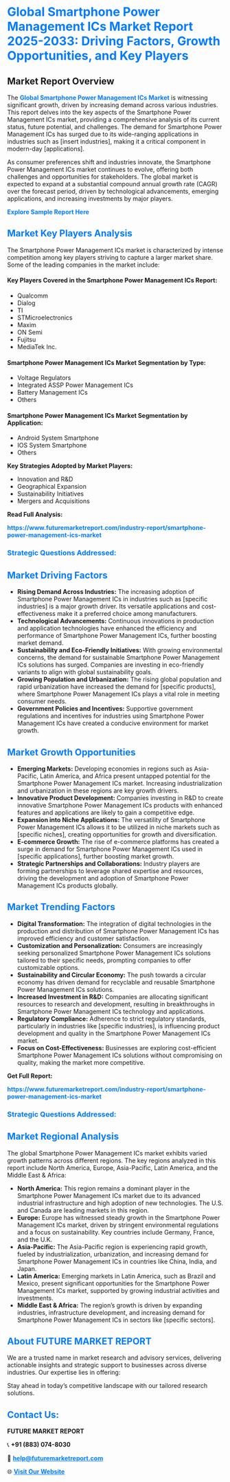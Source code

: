 <h1 style="color: #007BFF;">Global Smartphone Power Management ICs Market Report 2025-2033: Driving Factors, Growth Opportunities, and Key Players</h1>

<section id="overview">
<h2>Market Report Overview</h2>
<p>The <a href="https://www.futuremarketreport.com/industry-report/smartphone-power-management-ics-market" style="color: #007BFF; text-decoration: none;"><strong>Global Smartphone Power Management ICs Market</strong></a> is witnessing significant growth, driven by increasing demand across various industries. This report delves into the key aspects of the Smartphone Power Management ICs market, providing a comprehensive analysis of its current status, future potential, and challenges. The demand for Smartphone Power Management ICs has surged due to its wide-ranging applications in industries such as [insert industries], making it a critical component in modern-day [applications].</p>
<p>As consumer preferences shift and industries innovate, the Smartphone Power Management ICs market continues to evolve, offering both challenges and opportunities for stakeholders. The global market is expected to expand at a substantial compound annual growth rate (CAGR) over the forecast period, driven by technological advancements, emerging applications, and increasing investments by major players.</p>
</section>

<section id="overview">
<p><a href="https://www.futuremarketreport.com/request-sample/reportId=75078" style="color: #007BFF; text-decoration: none;"><strong>Explore Sample Report Here</strong></a></p>
</section>

<section id="key-players">
<h2 style="color: #007BFF;">Market Key Players Analysis</h2>
<p>The Smartphone Power Management ICs market is characterized by intense competition among key players striving to capture a larger market share. Some of the leading companies in the market include:</p>
<h4>Key Players Covered in the Smartphone Power Management ICs Report:</h4>
<ul><li>Qualcomm</li><li>Dialog</li><li>TI</li><li>STMicroelectronics</li><li>Maxim</li><li>ON Semi</li><li>Fujitsu</li><li>MediaTek Inc.</li></ul>
<h4>Smartphone Power Management ICs Market Segmentation by Type:</h4>
<ul><li>Voltage Regulators</li><li>Integrated ASSP Power Management ICs</li><li>Battery Management ICs</li><li>Others</li></ul>

<h4>Smartphone Power Management ICs Market Segmentation by Application:</h4>
<ul><li>Android System Smartphone</li><li>IOS System Smartphone</li><li>Others</li></ul>
<p><strong>Key Strategies Adopted by Market Players:</strong></p>
<ul>
<li>Innovation and R&D</li>
<li>Geographical Expansion</li>
<li>Sustainability Initiatives</li>
<li>Mergers and Acquisitions</li>
</ul>
</section>

<section>
<p><strong>Read Full Analysis: </strong></p><a href="https://www.futuremarketreport.com/industry-report/smartphone-power-management-ics-market" style="color: #007BFF; text-decoration: none;"><strong>https://www.futuremarketreport.com/industry-report/smartphone-power-management-ics-market</strong></a>
<h3 style="color: #007BFF;">Strategic Questions Addressed:</h3>
</section>

<section id="driving-factors">
<h2 style="color: #007BFF;">Market Driving Factors</h2>
<ul>
<li><strong>Rising Demand Across Industries:</strong> The increasing adoption of Smartphone Power Management ICs in industries such as [specific industries] is a major growth driver. Its versatile applications and cost-effectiveness make it a preferred choice among manufacturers.</li>
<li><strong>Technological Advancements:</strong> Continuous innovations in production and application technologies have enhanced the efficiency and performance of Smartphone Power Management ICs, further boosting market demand.</li>
<li><strong>Sustainability and Eco-Friendly Initiatives:</strong> With growing environmental concerns, the demand for sustainable Smartphone Power Management ICs solutions has surged. Companies are investing in eco-friendly variants to align with global sustainability goals.</li>
<li><strong>Growing Population and Urbanization:</strong> The rising global population and rapid urbanization have increased the demand for [specific products], where Smartphone Power Management ICs plays a vital role in meeting consumer needs.</li>
<li><strong>Government Policies and Incentives:</strong> Supportive government regulations and incentives for industries using Smartphone Power Management ICs have created a conducive environment for market growth.</li>
</ul>
</section>

<section id="growth-opportunities">
<h2 style="color: #007BFF;">Market Growth Opportunities</h2>
<ul>
<li><strong>Emerging Markets:</strong> Developing economies in regions such as Asia-Pacific, Latin America, and Africa present untapped potential for the Smartphone Power Management ICs market. Increasing industrialization and urbanization in these regions are key growth drivers.</li>
<li><strong>Innovative Product Development:</strong> Companies investing in R&D to create innovative Smartphone Power Management ICs products with enhanced features and applications are likely to gain a competitive edge.</li>
<li><strong>Expansion into Niche Applications:</strong> The versatility of Smartphone Power Management ICs allows it to be utilized in niche markets such as [specific niches], creating opportunities for growth and diversification.</li>
<li><strong>E-commerce Growth:</strong> The rise of e-commerce platforms has created a surge in demand for Smartphone Power Management ICs used in [specific applications], further boosting market growth.</li>
<li><strong>Strategic Partnerships and Collaborations:</strong> Industry players are forming partnerships to leverage shared expertise and resources, driving the development and adoption of Smartphone Power Management ICs products globally.</li>
</ul>
</section>

<section id="trending-factors">
<h2 style="color: #007BFF;">Market Trending Factors</h2>
<ul>
<li><strong>Digital Transformation:</strong> The integration of digital technologies in the production and distribution of Smartphone Power Management ICs has improved efficiency and customer satisfaction.</li>
<li><strong>Customization and Personalization:</strong> Consumers are increasingly seeking personalized Smartphone Power Management ICs solutions tailored to their specific needs, prompting companies to offer customizable options.</li>
<li><strong>Sustainability and Circular Economy:</strong> The push towards a circular economy has driven demand for recyclable and reusable Smartphone Power Management ICs solutions.</li>
<li><strong>Increased Investment in R&D:</strong> Companies are allocating significant resources to research and development, resulting in breakthroughs in Smartphone Power Management ICs technology and applications.</li>
<li><strong>Regulatory Compliance:</strong> Adherence to strict regulatory standards, particularly in industries like [specific industries], is influencing product development and quality in the Smartphone Power Management ICs market.</li>
<li><strong>Focus on Cost-Effectiveness:</strong> Businesses are exploring cost-efficient Smartphone Power Management ICs solutions without compromising on quality, making the market more competitive.</li>
</ul>
</section>

<section>
<p><strong>Get Full Report: </strong></p><a href="https://www.futuremarketreport.com/industry-report/smartphone-power-management-ics-market" style="color: #007BFF; text-decoration: none;"><strong>https://www.futuremarketreport.com/industry-report/smartphone-power-management-ics-market</strong></a>
<h3 style="color: #007BFF;">Strategic Questions Addressed:</h3>
</section>


<section id="regional-analysis">
<h2 style="color: #007BFF;">Market Regional Analysis</h2>
<p>The global Smartphone Power Management ICs market exhibits varied growth patterns across different regions. The key regions analyzed in this report include North America, Europe, Asia-Pacific, Latin America, and the Middle East & Africa:</p>
<ul>
<li><strong>North America:</strong> This region remains a dominant player in the Smartphone Power Management ICs market due to its advanced industrial infrastructure and high adoption of new technologies. The U.S. and Canada are leading markets in this region.</li>
<li><strong>Europe:</strong> Europe has witnessed steady growth in the Smartphone Power Management ICs market, driven by stringent environmental regulations and a focus on sustainability. Key countries include Germany, France, and the U.K.</li>
<li><strong>Asia-Pacific:</strong> The Asia-Pacific region is experiencing rapid growth, fueled by industrialization, urbanization, and increasing demand for Smartphone Power Management ICs in countries like China, India, and Japan.</li>
<li><strong>Latin America:</strong> Emerging markets in Latin America, such as Brazil and Mexico, present significant opportunities for the Smartphone Power Management ICs market, supported by growing industrial activities and investments.</li>
<li><strong>Middle East & Africa:</strong> The region’s growth is driven by expanding industries, infrastructure development, and increasing demand for Smartphone Power Management ICs in sectors like [specific sectors].</li>
</ul>
</section>

<footer>
<h2 style="color: #007BFF;">About FUTURE MARKET REPORT</h2>
<p>We are a trusted name in market research and advisory services, delivering actionable insights and strategic support to businesses across diverse industries. Our expertise lies in offering:</p>

<p>Stay ahead in today’s competitive landscape with our tailored research solutions.</p>

<h2 style="color: #007BFF;">Contact Us:</h2>
<p><strong>FUTURE MARKET REPORT</strong></p>
<p>📞 <strong>+91 (883) 074-8030</strong></p>
<p>📧 <strong><a href="mailto:help@futuremarketreport.com" style="color: #007BFF;">help@futuremarketreport.com</a></strong></p>
<p>🌐 <strong><a href="https://www.futuremarketreport.com/" style="color: #007BFF;">Visit Our Website</a></strong></p>
</footer>
